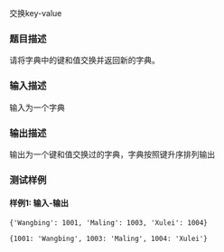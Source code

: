 交换key-value

### 题目描述

请将字典中的键和值交换并返回新的字典。

### 输入描述

输入为一个字典

### 输出描述

输出为一个键和值交换过的字典，字典按照键升序排列输出

### 测试样例

#### 样例1: 输入-输出

```
{'Wangbing': 1001, 'Maling': 1003, 'Xulei': 1004}
```

```
{1001: 'Wangbing', 1003: 'Maling', 1004: 'Xulei'}
```
